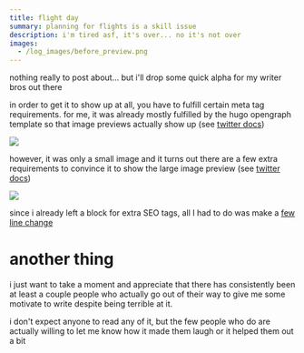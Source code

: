 ```yaml
---
title: flight day
summary: planning for flights is a skill issue
description: i'm tired asf, it's over... no it's not over
images:
  - /log_images/before_preview.png
---
```

nothing really to post about... but i'll drop some quick alpha for my writer bros out there

in order to get it to show up at all, you have to fulfill certain meta tag requirements. for me, it was already mostly fulfilled by the hugo opengraph template so that image previews actually show up (see [twitter docs](https://developer.twitter.com/en/docs/twitter-for-websites/cards/overview/markup))


![](/log_images/before_preview.png)


however, it was only a small image and it turns out there are a few extra requirements to convince it to show the large image preview (see [twitter docs](https://developer.twitter.com/en/docs/twitter-for-websites/cards/overview/summary-card-with-large-image))

![](/log_images/after_preview.png)

since i already left a block for extra SEO tags, all I had to do was make a [few line change](https://github.com/hitorilabs/hitorilabs.github.io/commit/ac9e2cddf502b92e457e58f192c849f5e746797d)
# another thing
i just want to take a moment and appreciate that there has consistently been at least a couple people who actually go out of their way to give me some motivate to write despite being terrible at it. 

i don't expect anyone to read any of it, but the few people who do are actually willing to let me know how it made them laugh or it helped them out a bit

